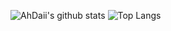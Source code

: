 ![AhDaii's github stats](https://github-readme-stats.vercel.app/api?username=AhDaii&show_icons=true)
![Top Langs](https://github-readme-stats.vercel.app/api/top-langs/?username=AhDaii)
